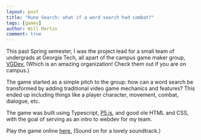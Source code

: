 ```yaml
---
layout: post
title: "Rune Search: what if a word search had combat?"
tags: [games]
author: Will Martin
comment: true
---
```


This past Spring semester, I was the project lead for a small team of undergrads at Georgia Tech, all apart of the campus game maker group, [VGDev.](http://vgdev.org) (Which is an amazing organization! Check them out if you are on campus.)

The game started as a simple pitch to the group: how can a word search be transformed by adding traditional video game mechanics and features? This ended up including things like a player character, movement, combat, dialogue, etc.

The game was built using Typescript, [P5.js](https://p5js.org/), and good ole HTML and CSS, with the goal of serving as an intro to webdev for my team.

Play the game online [here.](https://willbmartin.github.io/rune-search/) (Sound on for a lovely soundtrack.)